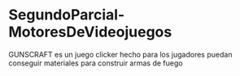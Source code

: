 # SegundoParcial-MotoresDeVideojuegos

GUNSCRAFT es un juego clicker hecho para los jugadores puedan conseguir materiales para construir armas de fuego
